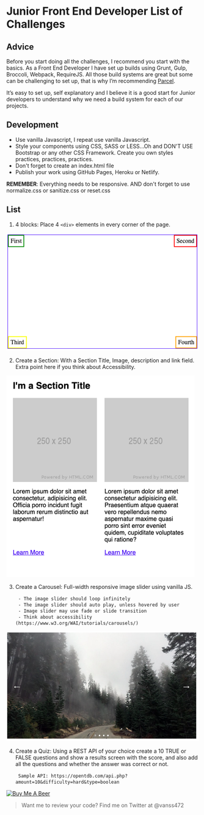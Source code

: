 # Junior Front End Developer List of Challenges

## Advice

Before you start doing all the challenges, I recommend you start with the basics. As a Front End Developer I have set up builds using Grunt, Gulp, Broccoli, Webpack, RequireJS. All those build systems are great but some can be challenging to set up, that is why I’m recommending [Parcel](https://parceljs.org/getting_started.html).

It’s easy to set up, self explanatory and I believe it is a good start for Junior developers to understand why we need a build system for each of our projects.

## Development

- Use vanilla Javascript, I repeat use vanilla Javascript.
- Style your components using CSS, SASS or LESS...Oh and DON'T USE Bootstrap or any other CSS Framework. Create you own styles practices, practices, practices.
- Don't forget to create an index.html file
- Publish your work using GitHub Pages, Heroku or Netlify.

**REMEMBER**: Everything needs to be responsive. AND don't forget to use normalize.css or sanitize.css or reset.css

## List

1. 4 blocks: Place 4 ```<div>``` elements in every corner of the page.

![Demo](images/4corners.jpg)

2. Create a Section: With a Section Title, Image, description and link field. Extra point here if you think about Accessibility.

![Demo Section](images/sectionTitle.jpg)

3. Create a Carousel: Full-width responsive image slider using vanilla JS.

		- The image slider should loop infinitely
		- The image slider should auto play, unless hovered by user
		- Image slider may use fade or slide transition
		- Think about accessibility (https://www.w3.org/WAI/tutorials/carousels/)

![Demo Carousel](images/carousel.jpg)

4. Create a Quiz: Using a REST API of your choice create a 10 TRUE or FALSE questions and show a results screen with the score, and also add all the questions and whether the answer was correct or not.

		Sample API: https://opentdb.com/api.php?amount=10&difficulty=hard&type=boolean




<a href="https://www.buymeacoffee.com/vanss472" target="_blank"><img src="https://cdn.buymeacoffee.com/buttons/default-green.png" alt="Buy Me A Beer" style="height: 51px !important;width: 217px !important;" ></a>

> Want me to review your code? Find me on Twitter at @vanss472
